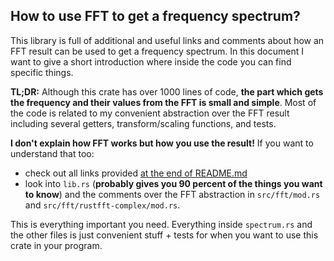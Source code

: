 ## How to use FFT to get a frequency spectrum?

This library is full of additional and useful links and comments about how an FFT result
can be used to get a frequency spectrum. In this document I want to give a short introduction
where inside the code you can find specific things.

**TL;DR:** Although this crate has over 1000 lines of code, **the part which gets the frequency and
their values from the FFT is small and simple**. Most of the code is related to my convenient
abstraction over the FFT result including several getters, transform/scaling functions, and
tests.

**I don't explain how FFT works but how you use the result!**
If you want to understand that too:

- check out all links provided [at the end of README.md](/README.md)
- look into `lib.rs` (**probably gives you 90 percent of the things you want to know**)
  and the comments over the FFT abstraction in `src/fft/mod.rs` and
  `src/fft/rustfft-complex/mod.rs`.


This is everything important you need. Everything inside
 `spectrum.rs` and the other files is just convenient stuff + tests for when you
want to use this crate in your program.
